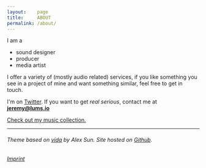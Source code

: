 ```yaml
---
layout:    page
title:     ABOUT
permalink: /about/
---
```


I am a

- sound designer
- producer
- media artist

I offer a variety of (mostly audio related) services, if you like something you see in a project of mine and want something similar, feel free to get in touch.

I'm on [Twitter](https://twitter.com/lumsdnb). If you want to get *real serious*, contact me at **jeremy@lums.io**

[Check out my music collection.](https://bandcamp.com/lumsdnb)

-----------------------
###### Theme based on [vida](https://github.com/syaning/vida) by Alex Sun. Site hosted on [Github](https://pages.github.com/).

###### [Imprint](/imprint)
